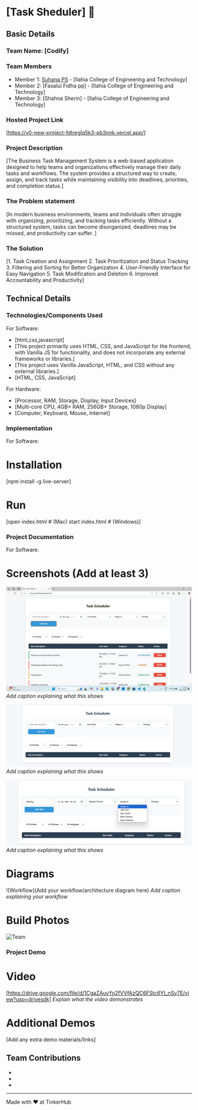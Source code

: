 # [Task Sheduler] 🎯


## Basic Details
### Team Name: [Codify]


### Team Members
- Member 1: [Suhana PS] - [Ilahia College of Engineering and Technology]
- Member 2: [Fasalul Fidha pp] - [Ilahia College of Engineering and Technology]
- Member 3: [Shahna Sherin] - [Ilahia College of Engineering and Technology]

### Hosted Project Link
[https://v0-new-project-fdtreglq5k3-pb3nnk.vercel.app/]

### Project Description
[The Business Task Management System is a web-based application designed to help teams and organizations effectively manage their daily tasks and workflows. The system provides a structured way to create, assign, and track tasks while maintaining visibility into deadlines, priorities, and completion status.]

### The Problem statement
[In modern business environments, teams and individuals often struggle with organizing, prioritizing, and tracking tasks efficiently. Without a structured system, tasks can become disorganized, deadlines may be missed, and productivity can suffer. ]

### The Solution
[1. Task Creation and Assignment
2. Task Prioritization and Status Tracking
3. Filtering and Sorting for Better Organization
4. User-Friendly Interface for Easy Navigation
5. Task Modification and Deletion
6. Improved Accountability and Productivity]

## Technical Details
### Technologies/Components Used
For Software:
- [html,css,javascript]
- [This project primarily uses HTML, CSS, and JavaScript for the frontend, with Vanilla JS for functionality, and does not incorporate any external frameworks or libraries.]
- [This project uses Vanilla JavaScript, HTML, and CSS without any external libraries.]
- [HTML, CSS, JavaScript]

For Hardware:
- [Processor, RAM, Storage, Display, Input Devices]
- [Multi-core CPU, 4GB+ RAM, 256GB+ Storage, 1080p Display]
- [Computer, Keyboard, Mouse, Internet]

### Implementation
For Software:
# Installation
[npm install -g live-server]

# Run
[open index.html  # (Mac)
start index.html  # (Windows)]

### Project Documentation
For Software:

# Screenshots (Add at least 3)
![Screenshort 2025-02-09 082332.png](https://github.com/suhanasulfi/codify/blob/master/image/Screenshot%202025-02-09%20%20098652.png.jpeg)
*Add caption explaining what this shows*

![Screenshot 2025-02-09 092141](https://github.com/suhanasulfi/codify/blob/master/image/Screenshot%202025-02-09%20082332.png)
*Add caption explaining what this shows*

![Screenshot 2025-02-09 098652.png.jpeg](https://github.com/suhanasulfi/codify/blob/master/image/Screenshot%202025-02-09%20092141.png)
*Add caption explaining what this shows*

# Diagrams
![Workflow](Add your workflow/architecture diagram here)
*Add caption explaining your workflow*



# Build Photos
![Team](https://drive.google.com/file/d/1GnfaDs59cmOUyOLh8a2rzuhtIFbhE53W/view?usp=sharing)


### Project Demo
# Video
[https://drive.google.com/file/d/1CgaZAuyYo2fVVfAzQC6FStc6YI_nSy7E/view?usp=drivesdk]
*Explain what the video demonstrates*

# Additional Demos
[Add any extra demo materials/links]

## Team Contributions
- [Suhana PS]: [HTML]
- [Name 2]: [CSS]
- [Name 3]: [JavaScript]

---
Made with ❤️ at TinkerHub
